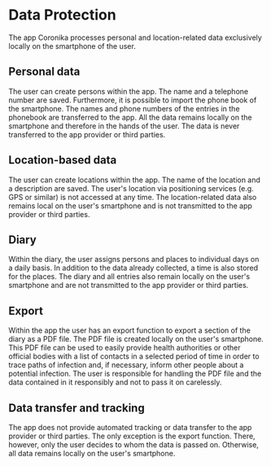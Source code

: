 # Data Protection

The app Coronika processes personal and location-related data exclusively locally on the smartphone of the user.

## Personal data

The user can create persons within the app. The name and a telephone number are saved. Furthermore, it is possible to import the phone book of the smartphone. The names and phone numbers of the entries in the phonebook are transferred to the app. All the data remains locally on the smartphone and therefore in the hands of the user. The data is never transferred to the app provider or third parties.

## Location-based data

The user can create locations within the app. The name of the location and a description are saved. The user's location via positioning services (e.g. GPS or similar) is not accessed at any time. The location-related data also remains local on the user's smartphone and is not transmitted to the app provider or third parties.

## Diary

Within the diary, the user assigns persons and places to individual days on a daily basis. In addition to the data already collected, a time is also stored for the places. The diary and all entries also remain locally on the user's smartphone and are not transmitted to the app provider or third parties.

## Export

Within the app the user has an export function to export a section of the diary as a PDF file. The PDF file is created locally on the user's smartphone. This PDF file can be used to easily provide health authorities or other official bodies with a list of contacts in a selected period of time in order to trace paths of infection and, if necessary, inform other people about a potential infection. The user is responsible for handling the PDF file and the data contained in it responsibly and not to pass it on carelessly.

## Data transfer and tracking

The app does not provide automated tracking or data transfer to the app provider or third parties. The only exception is the export function. There, however, only the user decides to whom the data is passed on. Otherwise, all data remains locally on the user's smartphone.
